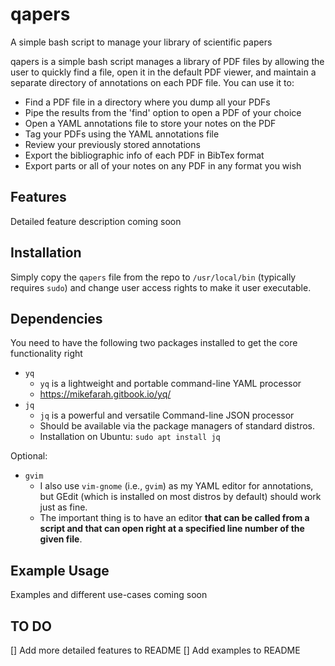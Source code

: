 qapers
======
A simple bash script to manage your library of scientific papers

qapers is a simple bash script manages a library of PDF files by allowing
the user to quickly find a file, open it in the default PDF viewer, and
maintain a separate directory of annotations on each PDF file. You can use
it to:

* Find a PDF file in a directory where you dump all your PDFs
* Pipe the results from the 'find' option to open a PDF of your choice
* Open a YAML annotations file to store your notes on the PDF
* Tag your PDFs using the YAML annotations file
* Review your previously stored annotations
* Export the bibliographic info of each PDF in BibTex format
* Export parts or all of your notes on any PDF in any format you wish

Features
--------
Detailed feature description coming soon

Installation
------------
Simply copy the `qapers` file from the repo to `/usr/local/bin`
(typically requires `sudo`) and change user access rights to make it
user executable.

Dependencies
------------
You need to have the following two packages installed to get the core
functionality right
- `yq`
    - `yq` is a lightweight and portable command-line YAML processor
    - https://mikefarah.gitbook.io/yq/
- `jq`
    - `jq` is a powerful and versatile Command-line JSON processor
    - Should be available via the package managers of standard distros.
    - Installation on Ubuntu: `sudo apt install jq`

Optional:
- `gvim`
    - I also use `vim-gnome` (i.e., `gvim`) as my YAML editor for
      annotations, but GEdit (which is installed on most distros by
      default) should work just as fine.
    - The important thing is to have an editor **that can be called from
      a script and that can open right at a specified line number of the
      given file**.


Example Usage
-------------
Examples and different use-cases coming soon

TO DO
-----
[] Add more detailed features to README
[] Add examples to README
